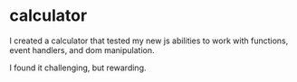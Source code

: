 # calculator
I created a calculator that tested my new js abilities to work with functions, event handlers, and dom manipulation.

I found it challenging, but rewarding.